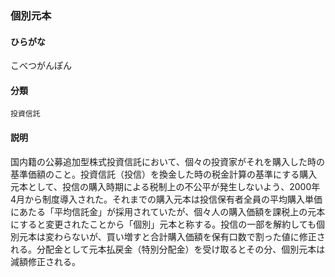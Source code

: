 <div style="display:none;">

## [あ行](securities-terms?id=あ行)
## [か行](securities-terms?id=か行)

</div>

### 個別元本

#### ひらがな

こべつがんぽん

#### 分類

`投資信託`

#### 説明

国内籍の公募追加型株式投資信託において、個々の投資家がそれを購入した時の基準価額のこと。投資信託（投信）を換金した時の税金計算の基準にする購入元本として、投信の購入時期による税制上の不公平が発生しないよう、2000年4月から制度導入された。それまでの購入元本は投信保有者全員の平均購入単価にあたる「平均信託金」が採用されていたが、個々人の購入価額を課税上の元本にすると変更されたことから「個別」元本と称する。投信の一部を解約しても個別元本は変わらないが、買い増すと合計購入価額を保有口数で割った値に修正される。分配金として元本払戻金（特別分配金）を受け取るとその分、個別元本は減額修正される。

<div style="display:none;">

## [さ行](securities-terms?id=さ行)
## [た行](securities-terms?id=た行)
## [な行](securities-terms?id=な行)
## [は行](securities-terms?id=は行)
## [ま行](securities-terms?id=ま行)
## [や行](securities-terms?id=や行)
## [ら行](securities-terms?id=ら行)
## [わ行](securities-terms?id=わ行)
## [英数字・記号](securities-terms?id=英数字・記号)

</div>

